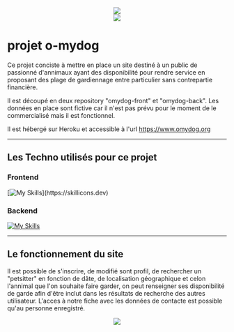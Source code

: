 <div align="center" class="w-100">
  <img src="https://capsule-render.vercel.app/api?type=waving&height=200&color=000000&text=Bossola%20Yannick&reversal=false&textBg=false&fontColor=07af82&fontAlign=49&animation=scaleIn&descAlignY=54&fontAlignY=34&stroke=57eb73&strokeWidth=2&section=header&desc=Développeur%20Web%20et%20Web%20Mobile&descAlign=49">
</div>
<div align="center">
  <img src="https://res.cloudinary.com/dagvnfbun/image/upload/c_pad,b_gen_fill,w_350,h_500/v1731923889/Capture_d_%C3%A9cran_2024-11-18_105607_l8gd9a.png">
</div>
  
# projet o-mydog

Ce projet conciste à mettre en place un site destiné à un public de passionné d'annimaux ayant des disponibilité pour rendre service en proposant des plage de gardiennage entre particulier sans contrepartie financière.

Il est découpé en deux repository "omydog-front" et "omydog-back". Les données en place sont fictive car il n'est pas prévu pour le moment de le commercialisé mais il est fonctionnel.

Il est hébergé sur Heroku et accessible à l'url https://www.omydog.org

----

## Les Techno utilisés pour ce projet
### Frontend
[![My Skills](https://skillicons.dev/icons?i=html,css,js,react,ts,sass,)](https://skillicons.dev)

### Backend
[![My Skills](https://skillicons.dev/icons?i=nodejs,express,postgres,sequelize,py)](https://skillicons.dev)

----

## Le fonctionnement du site

Il est possible de s'inscrire, de modifié sont profil, de rechercher un "petsitter" en fonction de dâte, de localisation géographique et celon l'annimal que l'on souhaite faire garder, on peut renseigner ses disponibilité de garde afin d'être inclut dans les résultats de recherche des autres utilisateur. L'acces à notre fiche avec les données de contacte est possible qu'au personne enregistré.


<div align="center">
  <img src="https://capsule-render.vercel.app/api?type=waving&height=100&color=000000&section=footer">
</div>
